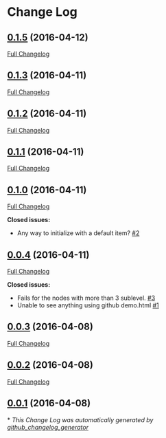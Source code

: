 # Change Log

## [0.1.5](https://github.com/matjas/angular-nested-combobox/tree/0.1.5) (2016-04-12)
[Full Changelog](https://github.com/matjas/angular-nested-combobox/compare/0.1.3...0.1.5)

## [0.1.3](https://github.com/matjas/angular-nested-combobox/tree/0.1.3) (2016-04-11)
[Full Changelog](https://github.com/matjas/angular-nested-combobox/compare/0.1.2...0.1.3)

## [0.1.2](https://github.com/matjas/angular-nested-combobox/tree/0.1.2) (2016-04-11)
[Full Changelog](https://github.com/matjas/angular-nested-combobox/compare/0.1.1...0.1.2)

## [0.1.1](https://github.com/matjas/angular-nested-combobox/tree/0.1.1) (2016-04-11)
[Full Changelog](https://github.com/matjas/angular-nested-combobox/compare/0.1.0...0.1.1)

## [0.1.0](https://github.com/matjas/angular-nested-combobox/tree/0.1.0) (2016-04-11)
[Full Changelog](https://github.com/matjas/angular-nested-combobox/compare/0.0.4...0.1.0)

**Closed issues:**

- Any way to initialize with a default item? [\#2](https://github.com/matjas/angular-nested-combobox/issues/2)

## [0.0.4](https://github.com/matjas/angular-nested-combobox/tree/0.0.4) (2016-04-11)
[Full Changelog](https://github.com/matjas/angular-nested-combobox/compare/0.0.3...0.0.4)

**Closed issues:**

- Fails for the nodes with more than 3 sublevel. [\#3](https://github.com/matjas/angular-nested-combobox/issues/3)
- Unable to see anything using github demo.html [\#1](https://github.com/matjas/angular-nested-combobox/issues/1)

## [0.0.3](https://github.com/matjas/angular-nested-combobox/tree/0.0.3) (2016-04-08)
[Full Changelog](https://github.com/matjas/angular-nested-combobox/compare/0.0.2...0.0.3)

## [0.0.2](https://github.com/matjas/angular-nested-combobox/tree/0.0.2) (2016-04-08)
[Full Changelog](https://github.com/matjas/angular-nested-combobox/compare/0.0.1...0.0.2)

## [0.0.1](https://github.com/matjas/angular-nested-combobox/tree/0.0.1) (2016-04-08)


\* *This Change Log was automatically generated by [github_changelog_generator](https://github.com/skywinder/Github-Changelog-Generator)*